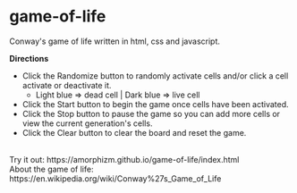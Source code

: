 # game-of-life
Conway's game of life written in html, css and javascript.

**Directions**
* Click the Randomize button to randomly activate cells and/or click a cell activate or deactivate it.
  * Light blue => dead cell | Dark blue => live cell
* Click the Start button to begin the game once cells have been activated.
* Click the Stop button to pause the game so you can add more cells or view the current generation's cells.
* Click the Clear button to clear the board and reset the game.
<br>
Try it out: https://amorphizm.github.io/game-of-life/index.html<br>
About the game of life: https://en.wikipedia.org/wiki/Conway%27s_Game_of_Life
